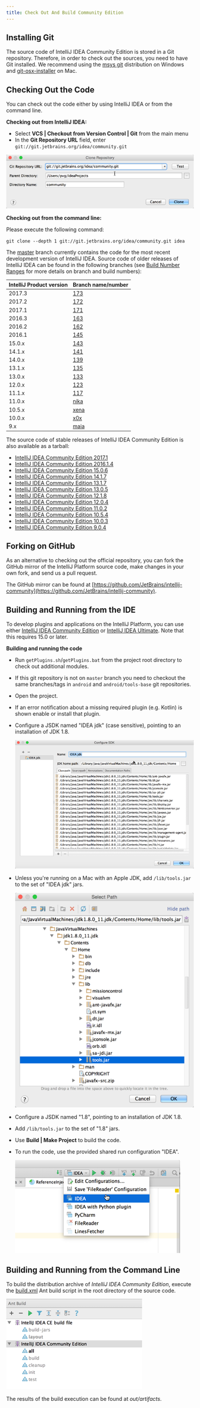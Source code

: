 ```yaml
---
title: Check Out And Build Community Edition
---
```


## Installing Git

The source code of IntelliJ IDEA Community Edition is stored in a Git repository. Therefore, in order to check out the sources, you need to have Git installed. We recommend using the [msys git](https://msysgit.github.io) distribution on Windows and [git-osx-installer](http://code.google.com/p/git-osx-installer/) on Mac.

## Checking Out the Code

You can check out the code either by using IntelliJ IDEA or from the command line.

**Checking out from IntelliJ IDEA:**
 
* Select **VCS \| Checkout from Version Control \| Git** from the main menu
* In the **Git Repository URL** field, enter `git://git.jetbrains.org/idea/community.git`

![Check Out Community](img/check_out_community.png)

**Checking out from the command line:**

Please execute the following command:

```
git clone --depth 1 git://git.jetbrains.org/idea/community.git idea
```

The [master](https://github.com/JetBrains/intellij-community/tree/master) branch currently contains the code for the most recent development version of IntelliJ IDEA. Source code of older releases of IntelliJ IDEA can be found in the following branches (see [Build Number Ranges](/basics/getting_started/build_number_ranges.md) for more details on branch and build numbers):

| IntelliJ Product version | Branch name/number                                                |
|--------------------------|-------------------------------------------------------------------|
| 2017.3                   | [173](https://github.com/JetBrains/intellij-community/tree/173)   |
| 2017.2                   | [172](https://github.com/JetBrains/intellij-community/tree/172)   |
| 2017.1                   | [171](https://github.com/JetBrains/intellij-community/tree/171)   |
| 2016.3                   | [163](https://github.com/JetBrains/intellij-community/tree/163)   |
| 2016.2                   | [162](https://github.com/JetBrains/intellij-community/tree/162)   |
| 2016.1                   | [145](https://github.com/JetBrains/intellij-community/tree/145)   |
| 15.0.x                   | [143](https://github.com/JetBrains/intellij-community/tree/143)   |
| 14.1.x                   | [141](https://github.com/JetBrains/intellij-community/tree/141)   |
| 14.0.x                   | [139](https://github.com/JetBrains/intellij-community/tree/139)   |
| 13.1.x                   | [135](https://github.com/JetBrains/intellij-community/tree/135)   |
| 13.0.x                   | [133](https://github.com/JetBrains/intellij-community/tree/133)   |
| 12.0.x                   | [123](https://github.com/JetBrains/intellij-community/tree/123)   |
| 11.1.x                   | [117](https://github.com/JetBrains/intellij-community/tree/117)   |
| 11.0.x                   | [nika](https://github.com/JetBrains/intellij-community/tree/nika) |
| 10.5.x                   | [xena](https://github.com/JetBrains/intellij-community/tree/xena) |
| 10.0.x                   | [x0x](https://github.com/JetBrains/intellij-community/tree/x0x)   |
| 9.x                      | [maia](https://github.com/JetBrains/intellij-community/tree/maia) |


The source code of stable releases of IntelliJ IDEA Community Edition is also available as a tarball:

- [IntelliJ IDEA Community Edition 2017.1](https://github.com/JetBrains/intellij-community/archive/idea/171.3780.107.tar.gz)
- [IntelliJ IDEA Community Edition 2016.1.4](https://download.jetbrains.com/idea/ideaIC-2016.1.4-src.tar.bz2)
- [IntelliJ IDEA Community Edition 15.0.6](https://download.jetbrains.com/idea/ideaIC-15.0.6-src.tar.bz2)
- [IntelliJ IDEA Community Edition 14.1.7](https://download.jetbrains.com/idea/ideaIC-14.1.7-src.tar.bz2)
- [IntelliJ IDEA Community Edition 13.1.7](https://download.jetbrains.com/idea/ideaIC-13.1.7-src.tar.bz2)
- [IntelliJ IDEA Community Edition 13.0.5](https://download.jetbrains.com/idea/ideaIC-13.0.5-src.tar.bz2)
- [IntelliJ IDEA Community Edition 12.1.8](https://download.jetbrains.com/idea/ideaIC-12.1.8-src.tar.bz2)
- [IntelliJ IDEA Community Edition 12.0.4](https://download.jetbrains.com/idea/ideaIC-12.0.4-src.tar.bz2)
- [IntelliJ IDEA Community Edition 11.0.2](https://download.jetbrains.com/idea/ideaIC-11.0.2-src.tar.bz2)
- [IntelliJ IDEA Community Edition 10.5.4](https://download.jetbrains.com/idea/ideaIC-10.5.4-src.tar.bz2)
- [IntelliJ IDEA Community Edition 10.0.3](https://download.jetbrains.com/idea/ideaIC-10.0.3-src.tar.bz2)
- [IntelliJ IDEA Community Edition 9.0.4](https://download.jetbrains.com/idea/ideaIC-9.0.4-src.tar.bz2)

## Forking on GitHub

As an alternative to checking out the official repository, you can fork the GitHub mirror of the IntelliJ Platform source code, make changes in your own fork, and send us a pull request.

The GitHub mirror can be found at [https://github.com/JetBrains/intellij-community](https://github.com/JetBrains/intellij-community).

## Building and Running from the IDE

To develop plugins and applications on the IntelliJ Platform, you can use either [IntelliJ IDEA Community Edition](https://www.jetbrains.com/idea/download/) or [IntelliJ IDEA Ultimate](https://www.jetbrains.com/idea/download/). Note that this requires 15.0 or later.

**Building and running the code**

* Run `getPlugins.sh`/`getPlugins.bat` from the project root directory to check out additional modules.
* If this git repository is not on `master` branch you need to checkout the same branches/tags in `android` and `android/tools-base` git repositories.
* Open the project.
* If an error notification about a missing required plugin (e.g. Kotlin) is shown enable or install that plugin.
* Configure a JSDK named "IDEA jdk" (case sensitive), pointing to an installation of JDK 1.8.

   ![Configure SDK](img/configure_sdk.png)

* Unless you're running on a Mac with an Apple JDK, add `/lib/tools.jar` to the set of "IDEA jdk" jars.

   ![tools.jar](img/tools_jar.png)

* Configure a JSDK named "1.8", pointing to an installation of JDK 1.8.
* Add `/lib/tools.jar` to the set of "1.8" jars.
* Use **Build \| Make Project** to build the code.
* To run the code, use the provided shared run configuration "IDEA".

   ![IDEA Run Configuration](img/idea_run_configuration.png)

## Building and Running from the Command Line

To build the distribution archive of *IntelliJ IDEA Community Edition*, execute the [build.xml](upsource:///build.xml) Ant build script in the root directory of the source code.

![Execute Ant Build Script](img/ant_build_xml.png)

The results of the build execution can be found at *out/artifacts*.
